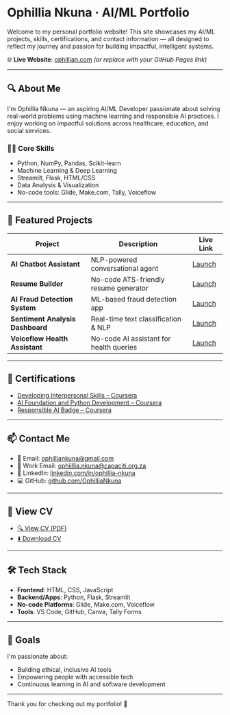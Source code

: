 # Ophillia Nkuna · AI/ML Portfolio

Welcome to my personal portfolio website! This site showcases my AI/ML projects, skills, certifications, and contact information — all designed to reflect my journey and passion for building impactful, intelligent systems.

🌐 **Live Website**: [ophillian.com](https://ophillian.com) *(or replace with your GitHub Pages link)*

---

## 🔍 About Me

I'm Ophillia Nkuna — an aspiring AI/ML Developer passionate about solving real-world problems using machine learning and responsible AI practices. I enjoy working on impactful solutions across healthcare, education, and social services.

### 👩‍💻 Core Skills
- Python, NumPy, Pandas, Scikit-learn
- Machine Learning & Deep Learning
- Streamlit, Flask, HTML/CSS
- Data Analysis & Visualization
- No-code tools: Glide, Make.com, Tally, Voiceflow

---

## 🚀 Featured Projects

| Project | Description | Live Link |
|--------|-------------|-----------|
| **AI Chatbot Assistant** | NLP-powered conversational agent | [Launch](https://copilotstudio.microsoft.com/environments/Default-a3f14f21-237f-4028-b978-425eb768a716/bots/crac2_agent1/canvas?__version__=2&enableFileAttachment=true) |
| **Resume Builder** | No-code ATS-friendly resume generator | [Launch](https://generated-resume2-shl9.vercel.app/) |
| **AI Fraud Detection System** | ML-based fraud detection app | [Launch](https://melida23-fraud-detection-system-app2-nlnt0q.streamlit.app/) |
| **Sentiment Analysis Dashboard** | Real-time text classification & NLP | [Launch](https://sentimental-7lazj7jmarilhqx5qrpx7c.streamlit.app/) |
| **Voiceflow Health Assistant** | No-code AI assistant for health queries | [Launch](https://creator.voiceflow.com/prototype/68273c270e5b7d1dbaa4b959) |

---

## 📜 Certifications

- [Developing Interpersonal Skills – Coursera](https://www.coursera.org/account/accomplishments/verify/86DFTXI23WNM)
- [AI Foundation and Python Development – Coursera](https://www.coursera.org/learn/python-for-applied-data-science-ai/home/module/1)
- [Responsible AI Badge – Coursera](https://www.coursera.org/account/accomplishments/badge/ab24gM38QpK9uIDN_OKSPQ)

---

## 📫 Contact Me

- 📧 Email: ophilliankuna@gmail.com
- 💼 Work Email: ophiillia.nkuna@capaciti.org.za  
- 🔗 LinkedIn: [linkedin.com/in/ophillia-nkuna](https://www.linkedin.com/in/ophillia-nkuna-7ab09b22b)  
- 💻 GitHub: [github.com/OphilliaNkuna](https://github.com/OphilliaNkuna)  

---

## 📄 View CV

- [🔍 View CV (PDF)](./Ophillia_Nkuna_CV_Capaciti.pdf)
- [⬇️ Download CV](./Ophillia_Nkuna_CV_Capaciti.pdf)

---

## 🛠️ Tech Stack

- **Frontend**: HTML, CSS, JavaScript
- **Backend/Apps**: Python, Flask, Streamlit
- **No-code Platforms**: Glide, Make.com, Voiceflow
- **Tools**: VS Code, GitHub, Canva, Tally Forms

---

## 🧠 Goals

I'm passionate about:
- Building ethical, inclusive AI tools
- Empowering people with accessible tech
- Continuous learning in AI and software development

---

Thank you for checking out my portfolio! 🙌

